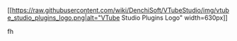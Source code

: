 [[https://raw.githubusercontent.com/wiki/DenchiSoft/VTubeStudio/img/vtube_studio_plugins_logo.png|alt="VTube Studio Plugins Logo" width=630px]]


fh